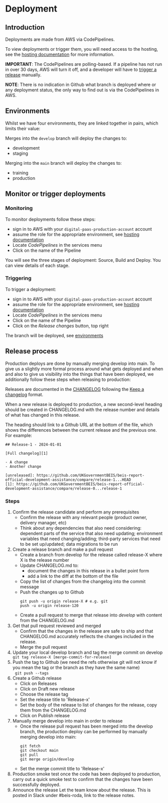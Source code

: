 # Deployment

## Introduction

Deployments are made from AWS via CodePipelines.

To view deployments or trigger them, you will need access to the hosting, see
the [hosting documentation](/doc/hosting.md) for more information.

**IMPORTANT**: The CodePipelines are polling-based. If a pipeline has not run in over
30 days, AWS will turn it off, and a developer will have to [trigger a
release](#monitor-or-trigger-deployments) manually.

**NOTE**: There is no indication in Github what branch is deployed where or any
deployment status, the only way to find out is via the CodePipelines in AWS.

## Environments

Whilst we have four environments, they are linked together in pairs, which
limits their value:

Merges into the `develop` branch will deploy the changes to:

- development
- staging

Merging into the `main` branch will deploy the changes to:

- training
- production


## Monitor or trigger deployments

### Monitoring

To monitor deployments follow these steps:

- sign in to AWS with your `digital-paas-production-account` account
- assume the role for the appropriate environment, see [hosting
  documentation](/doc/hosting.md#assuming-roles)
- Locate _CodePipelines_ in the services menu
- Click on the name of the Pipeline

You will see the three stages of deployment: Source, Build and Deploy. You can
view details of each stage.

### Triggering

To trigger a deployment:

- sign in to AWS with your `digital-paas-production-account` account
- assume the role for the appropriate environment, see [hosting
  documentation](/doc/hosting.md#assuming-roles)
- Locate _CodePipelines_ in the services menu
- Click on the name of the Pipeline
- Click on the _Release changes_ button, top right

The branch will be deployed, see [environments](#environments)

## Release process

Production deploys are done by manually merging develop into main. To give us a
slightly more formal process around what gets deployed and when and also to give
us visibility into the things that have been deployed, we additionally follow
these steps when releasing to production:

Releases are documented in the [CHANGELOG](/CHANGELOG.md) following the [Keep
a changelog](https://keepachangelog.com/en/1.0.0/) format.

When a new release is deployed to production, a new second-level heading should
be created in CHANGELOG.md with the release number and details of what has
changed in this release.

The heading should link to a Github URL at the bottom of the file, which shows
the differences between the current release and the previous one. For example:

```
## Release-1 - 2024-01-01

[Full changelog][1]

- A change
- Another change

[unreleased]: https://github.com/UKGovernmentBEIS/beis-report-official-development-assistance/compare/release-1...HEAD
[1]: https://github.com/UKGovernmentBEIS/beis-report-official-development-assistance/compare/release-0...release-1
```

### Steps 

1. Confirm the release candidate and perform any prerequisites
   - Confirm the release with any relevant people (product owner, delivery
     manager, etc)
   - Think about any dependencies that also need considering: dependent parts of
     the service that also need updating; environment variables that need
     changing/adding; third-party services that need to be set up/updated; data
     migrations to be run
1. Create a release branch and make a pull request
   - Create a branch from develop for the release called release-X where X is
     the release number
   - Update CHANGELOG.md to:
     - document the changes in this release in a bullet point form
     - add a link to the diff at the bottom of the file
   - Copy the list of changes from the changelog into the commit message
   - Push the changes up to Github 
        ```
        git push -u origin release-X # e.g. git
        push -u origin release-120 
        ```
   - Create a pull request to merge that release into _develop_ with content
     from the CHANGELOG.md
1. Get that pull request reviewed and merged
   - Confirm that the changes in the release are safe to ship and that
     CHANGELOG.md accurately reflects the changes included in the release.
   - Merge the pull request
1. Update your local develop branch and tag the merge commit on develop 
        ``` 
        git tag release-X [merge-commit-for-release]
        ```
1. Push the tag to Github (we need the refs otherwise git will not know if you
mean the tag or the branch as they have the same name)   
        ``` 
        git push --tags
        ```
1. Create a Github release
    - Click on Releases
    - Click on Draft new release
    - Choose the release tag
    - Set the release title to 'Release-x'
    - Set the body of the release to list of changes for the release, copy them
      from the CHANGELOG.md
    - Click on Publish release
1. Manually merge develop into main in order to release
   - Once the release pull request has been merged into the develop branch, the
     production deploy can be performed by manually merging develop into main:
        ```
        git fetch 
        git checkout main 
        git pull 
        git merge origin/develop
        ```
    - Set the merge commit title to 'Release-x'
1. Production smoke test once the code has been deployed to production, carry
out a quick smoke test to confirm that the changes have been successfully
deployed.
1. Announce the release Let the team know about the release. This is posted in
Slack under #beis-roda, link to the release notes.
